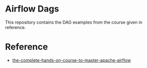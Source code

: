 # Airflow Dags

This repository contains the DAG examples from the course given in reference.

# Reference
- [the-complete-hands-on-course-to-master-apache-airflow](https://www.udemy.com/course/the-complete-hands-on-course-to-master-apache-airflow/)
